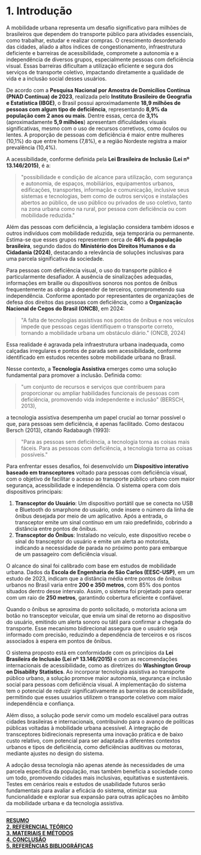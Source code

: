 # 1. Introdução

A mobilidade urbana representa um desafio significativo para milhões de brasileiros que dependem do transporte público para atividades essenciais, como trabalhar, estudar e realizar compras. O crescimento desordenado das cidades, aliado a altos índices de congestionamento, infraestrutura deficiente e barreiras de acessibilidade, compromete a autonomia e a independência de diversos grupos, especialmente pessoas com deficiência visual. Essas barreiras dificultam a utilização eficiente e segura dos serviços de transporte coletivo, impactando diretamente a qualidade de vida e a inclusão social desses usuários.

De acordo com a **Pesquisa Nacional por Amostra de Domicílios Contínua (PNAD Contínua) de 2023**, realizada pelo **Instituto Brasileiro de Geografia e Estatística (IBGE)**, o Brasil possui aproximadamente **18,9 milhões de pessoas com algum tipo de deficiência**, representando **8,9% da população com 2 anos ou mais**. Dentre essas, cerca de **3,1%** (aproximadamente **5,9 milhões**) apresentam dificuldades visuais significativas, mesmo com o uso de recursos corretivos, como óculos ou lentes. A proporção de pessoas com deficiência é maior entre mulheres (10,1%) do que entre homens (7,8%), e a região Nordeste registra a maior prevalência (10,4%).[](https://agenciagov.ebc.com.br/noticias/202406/direitos-humanos-e-ibge-mobilizam-esforcos-para-producao-de-novos-dados-estatisticos-sobre-pessoas-com-deficiencia)[](https://g1.globo.com/economia/noticia/2023/07/07/brasil-tem-186-milhoes-de-pessoas-com-deficiencia-cerca-de-89percent-da-populacao-segundo-ibge.ghtml)[](https://g1.globo.com/economia/noticia/2023/07/07/brasil-tem-186-milhoes-de-pessoas-com-deficiencia-cerca-de-89percent-da-populacao-segundo-ibge.ghtml)

A acessibilidade, conforme definida pela **Lei Brasileira de Inclusão (Lei nº 13.146/2015)**, é a:

> "possibilidade e condição de alcance para utilização, com segurança e autonomia, de espaços, mobiliários, equipamentos urbanos, edificações, transportes, informação e comunicação, inclusive seus sistemas e tecnologias, bem como de outros serviços e instalações abertos ao público, de uso público ou privados de uso coletivo, tanto na zona urbana como na rural, por pessoa com deficiência ou com mobilidade reduzida."

Além das pessoas com deficiência, a legislação considera também idosos e outros indivíduos com mobilidade reduzida, seja temporária ou permanente. Estima-se que esses grupos representem cerca de **46% da população brasileira**, segundo dados do **Ministério dos Direitos Humanos e da Cidadania (2024)**, destacando a relevância de soluções inclusivas para uma parcela significativa da sociedade.[](https://agenciagov.ebc.com.br/noticias/202406/direitos-humanos-e-ibge-mobilizam-esforcos-para-producao-de-novos-dados-estatisticos-sobre-pessoas-com-deficiencia)

Para pessoas com deficiência visual, o uso do transporte público é particularmente desafiador. A ausência de sinalizações adequadas, informações em braille ou dispositivos sonoros nos pontos de ônibus frequentemente as obriga a depender de terceiros, comprometendo sua independência. Conforme apontado por representantes de organizações de defesa dos direitos das pessoas com deficiência, como a **Organização Nacional de Cegos do Brasil (ONCB)**, em 2024:

> "A falta de tecnologias assistivas nos pontos de ônibus e nos veículos impede que pessoas cegas identifiquem o transporte correto, tornando a mobilidade urbana um obstáculo diário." (ONCB, 2024)

Essa realidade é agravada pela infraestrutura urbana inadequada, como calçadas irregulares e pontos de parada sem acessibilidade, conforme identificado em estudos recentes sobre mobilidade urbana no Brasil.[](https://www.scielo.br/j/rsp/a/MMsrzvh8QXcg3SJTJhcg9Qc/)

Nesse contexto, a **Tecnologia Assistiva** emerges como uma solução fundamental para promover a inclusão. Definida como:

> "um conjunto de recursos e serviços que contribuem para proporcionar ou ampliar habilidades funcionais de pessoas com deficiência, promovendo vida independente e inclusão" (BERSCH, 2013),

a tecnologia assistiva desempenha um papel crucial ao tornar possível o que, para pessoas sem deficiência, é apenas facilitado. Como destacou Bersch (2013), citando Radabaugh (1993):

> "Para as pessoas sem deficiência, a tecnologia torna as coisas mais fáceis. Para as pessoas com deficiência, a tecnologia torna as coisas possíveis."

Para enfrentar esses desafios, foi desenvolvido um **Dispositivo interativo baseado em transceptores** voltado para pessoas com deficiência visual, com o objetivo de facilitar o acesso ao transporte público urbano com maior segurança, acessibilidade e independência. O sistema opera com dois dispositivos principais:

1. **Transceptor do Usuário**: Um dispositivo portátil que se conecta no USB e Bluetooth do smarphone do usuário, onde insere o número da linha de ônibus desejada por meio de um aplicativo. Após a entrada, o transceptor emite um sinal contínuo em um raio predefinido, cobrindo a distância entre pontos de ônibus.
2. **Transceptor do Ônibus**: Instalado no veículo, este dispositivo recebe o sinal do transceptor do usuário e emite um alerta ao motorista, indicando a necessidade de parada no próximo ponto para embarque de um passageiro com deficiência visual.

O alcance do sinal foi calibrado com base em estudos de mobilidade urbana. Dados da **Escola de Engenharia de São Carlos (EESC-USP)**, em um estudo de 2023, indicam que a distância média entre pontos de ônibus urbanos no Brasil varia entre **200 e 350 metros**, com 85% dos pontos situados dentro desse intervalo. Assim, o sistema foi projetado para operar com um raio de **250 metros**, garantindo cobertura eficiente e confiável.

Quando o ônibus se aproxima do ponto solicitado, o motorista aciona um botão no transceptor veicular, que envia um sinal de retorno ao dispositivo do usuário, emitindo um alerta sonoro ou tátil para confirmar a chegada do transporte. Esse mecanismo bidirecional assegura que o usuário seja informado com precisão, reduzindo a dependência de terceiros e os riscos associados à espera em pontos de ônibus.

O sistema proposto está em conformidade com os princípios da **Lei Brasileira de Inclusão (Lei nº 13.146/2015)** e com as recomendações internacionais de acessibilidade, como as diretrizes do **Washington Group on Disability Statistics**. Ao incorporar tecnologia assistiva ao transporte público urbano, a solução promove maior autonomia, segurança e inclusão social para pessoas com deficiência visual. A implementação do sistema tem o potencial de reduzir significativamente as barreiras de acessibilidade, permitindo que esses usuários utilizem o transporte coletivo com maior independência e confiança.

Além disso, a solução pode servir como um modelo escalável para outras cidades brasileiras e internacionais, contribuindo para o avanço de políticas públicas voltadas à mobilidade urbana acessível. A integração de transceptores bidirecionais representa uma inovação prática e de baixo custo relativo, com potencial para ser adaptada a diferentes contextos urbanos e tipos de deficiência, como deficiências auditivas ou motoras, mediante ajustes no design do sistema.

A adoção dessa tecnologia não apenas atende às necessidades de uma parcela específica da população, mas também beneficia a sociedade como um todo, promovendo cidades mais inclusivas, equitativas e sustentáveis. Testes em cenários reais e estudos de usabilidade futuros serão fundamentais para avaliar a eficácia do sistema, otimizar sua funcionalidade e explorar sua expansão para outras aplicações no âmbito da mobilidade urbana e da tecnologia assistiva.

---

<p align="justyfied">
  <a href="./README.md"><strong>RESUMO</strong></a><br>
  <a href="./Referencial_teorico.md"><strong>2. REFERENCIAL TEÓRICO</strong></a><br>
  <a href="./Materiais_e_metodos.md"><strong>3. MATERIAIS E MÉTODOS</strong></a><br>
  <a href="./Conclusao.md"><strong>4. CONCLUSÃO</strong></a><br>
  <a href="./Referencias_bibliograficas.md"><strong>5. REFERÊNCIAS BIBLIOGRÁFICAS</strong></a>
</p>

